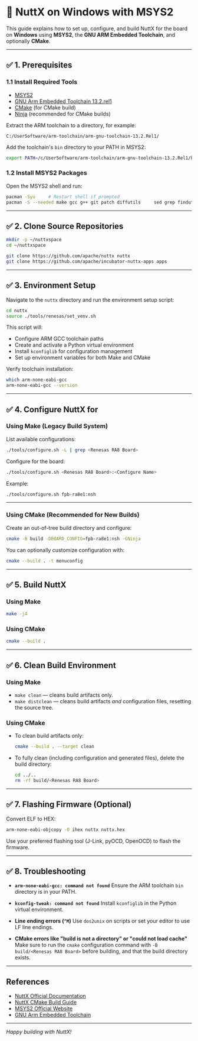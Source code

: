 # 🧠 NuttX on Windows with MSYS2

This guide explains how to set up, configure, and build NuttX for the **<Renesas RA8>** board on **Windows** using **MSYS2**, the **GNU ARM Embedded Toolchain**, and optionally **CMake**.

---

## ✅ 1. Prerequisites

### 1.1 Install Required Tools

- [MSYS2](https://www.msys2.org/)
- [GNU Arm Embedded Toolchain 13.2.rel1](https://developer.arm.com/downloads/-/arm-gnu-toolchain-downloads/13-2-rel1)
- [CMake](https://cmake.org/download/) (for CMake build)
- [Ninja](https://ninja-build.org/) (recommended for CMake builds)

Extract the ARM toolchain to a directory, for example:

```
C:/UserSoftware/arm-toolchain/arm-gnu-toolchain-13.2.Rel1/
```

Add the toolchain's `bin` directory to your PATH in MSYS2:

```bash
export PATH=/c/UserSoftware/arm-toolchain/arm-gnu-toolchain-13.2.Rel1/bin:$PATH
```

### 1.2 Install MSYS2 Packages

Open the MSYS2 shell and run:

```bash
pacman -Syu     # Restart shell if prompted
pacman -S --needed make gcc g++ git patch diffutils     sed grep findutils cmake autoconf automake libtool     pkgconf flex bison gperf texinfo python ncurses-devel mingw-w64-x86_64-cmake mingw-w64-x86_64-ninja
```

---

## ✅ 2. Clone Source Repositories

```bash
mkdir -p ~/nuttxspace
cd ~/nuttxspace

git clone https://github.com/apache/nuttx nuttx
git clone https://github.com/apache/incubator-nuttx-apps apps
```

---

## ✅ 3. Environment Setup

Navigate to the `nuttx` directory and run the environment setup script:

```bash
cd nuttx
source ./tools/renesas/set_venv.sh
```

This script will:

- Configure ARM GCC toolchain paths
- Create and activate a Python virtual environment
- Install `kconfiglib` for configuration management
- Set up environment variables for both Make and CMake

Verify toolchain installation:

```bash
which arm-none-eabi-gcc
arm-none-eabi-gcc --version
```

---

## ✅ 4. Configure NuttX for <Renesas RA8 Board>

### Using Make (Legacy Build System)

List available configurations:

```bash
./tools/configure.sh -L | grep <Renesas RA8 Board>
```

Configure for the board:

```bash
./tools/configure.sh <Renesas RA8 Board>:<Configure Name>
```

Example:

```bash
./tools/configure.sh fpb-ra8e1:nsh
```

---

### Using CMake (Recommended for New Builds)

Create an out-of-tree build directory and configure:

```bash
cmake -B build -DBOARD_CONFIG=fpb-ra8e1:nsh -GNinja
```

You can optionally customize configuration with:

```bash
cmake --build . -t menuconfig
```

---

## ✅ 5. Build NuttX

### Using Make

```bash
make -j4
```

### Using CMake

```bash
cmake --build .
```

---

## ✅ 6. Clean Build Environment

### Using Make

- `make clean` — cleans build artifacts only.
- `make distclean` — cleans build artifacts *and* configuration files, resetting the source tree.

### Using CMake

- To clean build artifacts only:

  ```bash
  cmake --build . --target clean
  ```

- To fully clean (including configuration and generated files), delete the build directory:

  ```bash
  cd ../..
  rm -rf build/<Renesas RA8 Board>
  ```

---

## ✅ 7. Flashing Firmware (Optional)

Convert ELF to HEX:

```bash
arm-none-eabi-objcopy -O ihex nuttx nuttx.hex
```

Use your preferred flashing tool (J-Link, pyOCD, OpenOCD) to flash the firmware.

---

## ✅ 8. Troubleshooting

- **`arm-none-eabi-gcc: command not found`**
  Ensure the ARM toolchain `bin` directory is in your PATH.

- **`kconfig-tweak: command not found`**
  Install `kconfiglib` in the Python virtual environment.

- **Line ending errors (`^M`)**
  Use `dos2unix` on scripts or set your editor to use LF line endings.

- **CMake errors like "build is not a directory" or "could not load cache"**
  Make sure to run the `cmake` configuration command with `-B build/<Renesas RA8 Board>` before building, and that the build directory exists.

---

## References

- [NuttX Official Documentation](https://nuttx.apache.org/docs/latest/)
- [NuttX CMake Build Guide](https://nuttx.apache.org/docs/latest/quickstart/compiling_cmake.html)
- [MSYS2 Official Website](https://www.msys2.org/)
- [GNU Arm Embedded Toolchain](https://developer.arm.com/tools-and-software/open-source-software/developer-tools/gnu-toolchain/gnu-rm)

---

*Happy building with NuttX!*
